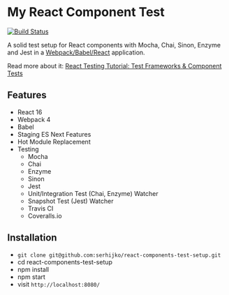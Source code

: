 # My React Component Test

[![Build Status](https://travis-ci.org/serhijko/react-components-test.svg?branch=master)](https://travis-ci.org/serhijko/react-components-test) 

A solid test setup for React components with Mocha, Chai, Sinon, Enzyme and Jest in a [Webpack/Babel/React](https://github.com/rwieruch/minimal-react-webpack-babel-setup) application.

Read more about it: [React Testing Tutorial: Test Frameworks & Component Tests](https://www.robinwieruch.de/react-testing-tutorial/)

## Features

* React 16
* Webpack 4
* Babel
* Staging ES Next Features
* Hot Module Replacement
* Testing
  * Mocha
  * Chai
  * Enzyme
  * Sinon
  * Jest
  * Unit/Integration Test (Chai, Enzyme) Watcher
  * Snapshot Test (Jest) Watcher
  * Travis CI
  * Coveralls.io

## Installation

* `git clone git@github.com:serhijko/react-components-test-setup.git`
* cd react-components-test-setup
* npm install
* npm start
* visit `http://localhost:8080/`

